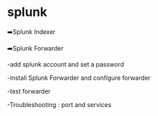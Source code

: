 # splunk

 :arrow_right:Splunk Indexer

 :arrow_right:Splunk Forwarder

-add splunk account and set a password

-install Splunk Forwarder and configure forwarder

-test forwarder

-Troubleshooting : port and services
